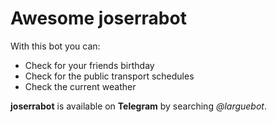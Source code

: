 # Awesome joserrabot

With this bot you can:

- Check for your friends birthday
- Check for the public transport schedules
- Check the current weather

**joserrabot** is available on **Telegram** by searching _@larguebot_.
